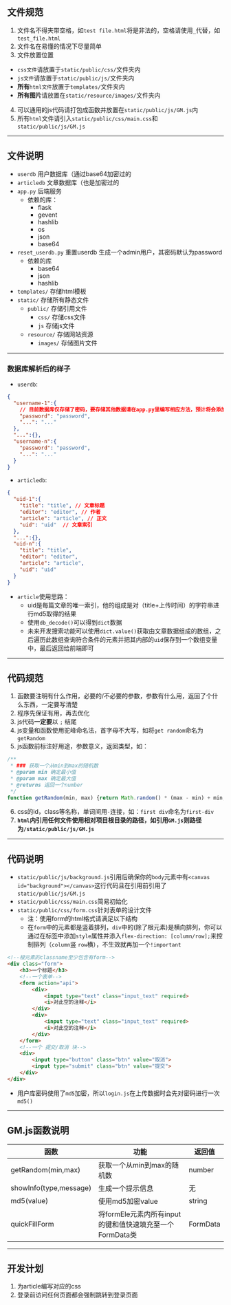 ## 文件规范
1. 文件名不得夹带空格，如`test file.html`将是非法的，空格请使用`_`代替，如`test_file.html`
2. 文件名在易懂的情况下尽量简单
3. 文件放置位置
  - `css文件`请放置于`static/public/css/`文件夹内
  - `js文件`请放置于`static/public/js/`文件夹内
  - <b>所有</b>`html文件`放置于`templates/`文件夹内
  - <b>所有图片</b>请放置在`static/resource/images/`文件夹内
4. 可以通用的js代码请打包成函数并放置在`static/public/js/GM.js`内
5. 所有`html`文件请引入`static/public/css/main.css`和`static/public/js/GM.js`

---

## 文件说明
- `userdb` 用户数据库（通过base64加密过的
- `articledb` 文章数据库（也是加密过的
- `app.py` 后端服务
  - 依赖的库：
    - flask
    - gevent
    - hashlib
    - os
    - json
    - base64
- `reset_userdb.py` 重置userdb 生成一个admin用户，其密码默认为password
  - 依赖的库
    - base64
    - json
    - hashlib
- `templates/` 存储html模板
- `static/` 存储所有静态文件
  - `public/` 存储引用文件
    - `css/` 存储css文件 
    - `js` 存储js文件
  - `resource/` 存储网站资源
    - `images/` 存储图片文件
---

### 数据库解析后的样子
- `userdb`:

```json
{
  "username-1":{
    // 目前数据库仅存储了密码，要存储其他数据请在app.py里编写相应方法，预计将会添加article成员以保存该用户编写的所有文章
    "password": "password",
    "...": "..."
  },
  "...":{},
  "username-n":{
    "password": "password",
    "...": "..."
  }
}
```

- `articledb`:

```json
{
  "uid-1":{
    "title": "title", // 文章标题
    "editor": "editor", // 作者
    "article": "article", // 正文
    "uid": "uid"  // 文章索引
  },
  "...":{},
  "uid-n":{
    "title": "title",
    "editor": "editor",
    "article": "article",
    "uid": "uid"
  }
}
```

 - `article`使用思路：
   - uid是每篇文章的唯一索引，他的组成是对（title+上传时间）的字符串进行md5取得的结果
   - 使用`db_decode()`可以得到`dict`数据
   - 未来开发搜索功能可以使用`dict.value()`获取由文章数据组成的数组，之后遍历此数组查询符合条件的元素并把其内部的`uid`保存到一个数组变量中，最后返回给前端即可

---

## 代码规范
1. 函数要注明有什么作用，必要的/不必要的参数，参数有什么用，返回了个什么东西，一定要写清楚
2. 程序先保证有用，再去优化
3. js代码<b>一定要</b>以 `;` 结尾
4. js变量和函数使用驼峰命名法，首字母不大写，如将`get random`命名为`getRandom`
5. js函数前标注好用途，参数意义，返回类型，如：
```javascript
/**
 * ### 获取一个从min到max的随机数
 * @param min 确定最小值 
 * @param max 确定最大值 
 * @returns 返回一个number
 */
function getRandom(min, max) {return Math.random() * (max - min) + min;}
```
6. css的id，class等名称，单词间用`-`连接，如：`first div`命名为`first-div`
7. <b>`html`内引用任何文件使用相对项目根目录的路径，如引用`GM.js`则路径为`/static/public/js/GM.js`</b>

---

## 代码说明
- `static/public/js/background.js`引用后确保你的`body`元素中有`<canvas id="background"></canvas>`这行代码且在引用前引用了`static/public/js/GM.js`
- `static/public/css/main.css`简易初始化
- `static/public/css/form.css`针对表单的设计文件
  - 注：使用form的html格式请满足以下结构
  - 在`form`中的元素都是竖着排列，`div`中的(除了根元素)是横向排列，你可以通过在标签中添加`style`属性并添入`flex-direction: [column/row];`来控制排列（`column`竖 `row`横），不生效就再加一个`!important`
```html
<!--根元素的classname至少包含有form-->
<div class="form">
    <h3>一个标题</h3>
    <!--一个表单-->
    <form action="api">
        <div>
            <input type="text" class="input_text" required>
            <i>对此空的注释</i>
        </div>
        <div>
            <input type="text" class="input_text" required>
            <i>对此空的注释</i>
        </div>
    </form>
    <!--一个 提交/取消 块-->
    <div>
        <input type="button" class="btn" value="取消">
        <input type="submit" class="btn" value="提交">
    </div>
</div>
```
- 用户库密码使用了`md5`加密，所以`login.js`在上传数据时会先对密码进行一次`md5()`

---

## GM.js函数说明
|函数|功能|返回值|
|--|--|--|
|getRandom(min,max)|获取一个从min到max的随机数|number|
|showInfo(type,message)|生成一个提示信息|无|
|md5(value)|使用md5加密value|string|
|quickFillForm|将formEle元素内所有input的键和值快速填充至一个FormData类|FormData|

---

## 开发计划
1. 为article编写对应的css
2. 登录前访问任何页面都会强制跳转到登录页面